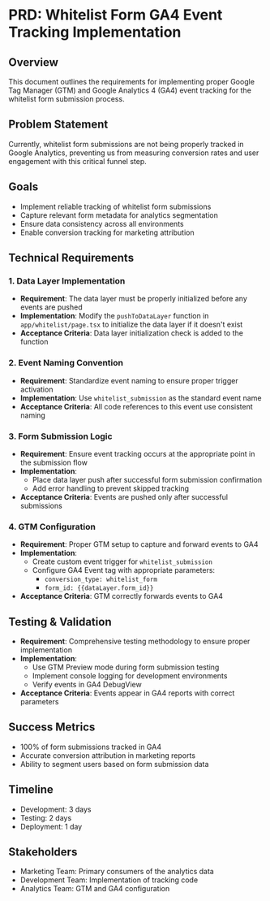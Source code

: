 # PRD: Whitelist Form GA4 Event Tracking Implementation

## Overview
This document outlines the requirements for implementing proper Google Tag Manager (GTM) and Google Analytics 4 (GA4) event tracking for the whitelist form submission process.

## Problem Statement
Currently, whitelist form submissions are not being properly tracked in Google Analytics, preventing us from measuring conversion rates and user engagement with this critical funnel step.

## Goals
- Implement reliable tracking of whitelist form submissions
- Capture relevant form metadata for analytics segmentation
- Ensure data consistency across all environments
- Enable conversion tracking for marketing attribution

## Technical Requirements

### 1. Data Layer Implementation
- **Requirement**: The data layer must be properly initialized before any events are pushed
- **Implementation**: Modify the `pushToDataLayer` function in `app/whitelist/page.tsx` to initialize the data layer if it doesn't exist
- **Acceptance Criteria**: Data layer initialization check is added to the function

### 2. Event Naming Convention
- **Requirement**: Standardize event naming to ensure proper trigger activation
- **Implementation**: Use `whitelist_submission` as the standard event name
- **Acceptance Criteria**: All code references to this event use consistent naming

### 3. Form Submission Logic
- **Requirement**: Ensure event tracking occurs at the appropriate point in the submission flow
- **Implementation**: 
  - Place data layer push after successful form submission confirmation
  - Add error handling to prevent skipped tracking
- **Acceptance Criteria**: Events are pushed only after successful submissions

### 4. GTM Configuration
- **Requirement**: Proper GTM setup to capture and forward events to GA4
- **Implementation**:
  - Create custom event trigger for `whitelist_submission`
  - Configure GA4 Event tag with appropriate parameters:
    - `conversion_type: whitelist_form`
    - `form_id: {{dataLayer.form_id}}`
- **Acceptance Criteria**: GTM correctly forwards events to GA4

## Testing & Validation
- **Requirement**: Comprehensive testing methodology to ensure proper implementation
- **Implementation**:
  - Use GTM Preview mode during form submission testing
  - Implement console logging for development environments
  - Verify events in GA4 DebugView
- **Acceptance Criteria**: Events appear in GA4 reports with correct parameters

## Success Metrics
- 100% of form submissions tracked in GA4
- Accurate conversion attribution in marketing reports
- Ability to segment users based on form submission data

## Timeline
- Development: 3 days
- Testing: 2 days
- Deployment: 1 day

## Stakeholders
- Marketing Team: Primary consumers of the analytics data
- Development Team: Implementation of tracking code
- Analytics Team: GTM and GA4 configuration